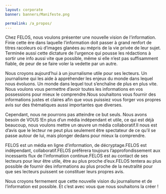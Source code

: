 ```yaml
---
layout: corporate
banner: banners/Manifeste.png

permalink: /a_propos/
---
```


Chez FELOS, nous voulons présenter une nouvelle vision de l’information. Finie cette ère dans laquelle l’information doit passer à grand renfort de titres racoleurs où d’images glanées au mépris de la vie privée de leur sujet. Terminée aussi cette dictature de l’urgence qui pousse les rédactions à sortir une info aussi vite que possible, même si elle n’est pas suffisamment fiable, de peur de se faire voler la vedette par un autre.

Nous croyons aujourd’hui à un journalisme utile pour ses lecteurs. Un journalisme qui les aide à appréhender les enjeux du monde dans lequel nous évoluons. Un monde dans lequel tout s’enchaîne de plus en plus vite. Nous voulons vous permettre d’avoir toutes les informations en vos possessions pour mieux le comprendre.Nous souhaitons vous fournir des informations justes et claires afin que vous puissiez vous forger vos propres avis sur des thématiques aussi importantes que diverses.

Cependant, nous ne pourrons pas atteindre ce but seuls. Nous avons besoin de VOUS !En plus d’un média indépendant et utile, ce qui est déjà beaucoup, nous voulons mettre un œuvre un média collaboratif.Il nous est d’avis que le lecteur ne peut plus seulement être spectateur de ce qu’il se passe autour de lui, mais plonger dedans pour mieux la comprendre.

FELOS est un média en ligne d’information, de décryptage.FELOS est indépendant, collaboratif.FELOS préfèrera toujours l’approfondissement aux incessants flux de l’information continue.FELOS est au contact de ses lecteurs pour leur être utile, être au plus proche d’eux.FELOS tentera au plus possible de fournir des informations au plus proche de la neutralité pour que ses lecteurs puissent se constituer leurs propres avis.

Nous croyons fermement que cette nouvelle vision du journalisme et de l’information est possible. Et c’est avec vous que nous souhaitons la créer !